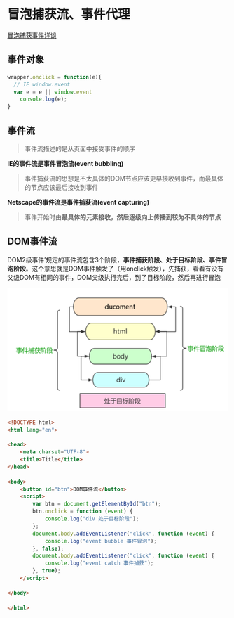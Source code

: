 # 冒泡捕获流、事件代理

[冒泡捕获事件详谈](https://www.cnblogs.com/christineqing/p/7607113.html)

## 事件对象

```js
wrapper.onclick = function(e){
  // IE window.event
  var e = e || window.event
	console.log(e);
}
```

## 事件流

> 事件流描述的是从页面中接受事件的顺序

**IE的事件流是事件冒泡流(event bubbling)**

> 事件捕获流的思想是不太具体的DOM节点应该更早接收到事件，而最具体的节点应该最后接收到事件

**Netscape的事件流是事件捕获流(event capturing)**

> 事件开始时由**最具体的元素接收，然后逐级向上传播到较为不具体的节点**

## DOM事件流

DOM2级事件’规定的事件流包含3个阶段，**事件捕获阶段、处于目标阶段、事件冒泡阶段**。这个意思就是DOM事件触发了（用onclick触发），先捕获，看看有没有父级DOM有相同的事件，DOM父级执行完后，到了目标阶段，然后再进行冒泡

![](images/冒泡捕获图.jpg)



```html
<!DOCTYPE html>
<html lang="en">

<head>
    <meta charset="UTF-8">
    <title>Title</title>
</head>

<body>
    <button id="btn">DOM事件流</button>
    <script>
        var btn = document.getElementById("btn");
        btn.onclick = function (event) {
            console.log("div 处于目标阶段");
        };
        document.body.addEventListener("click", function (event) {
            console.log("event bubble 事件冒泡");
        }, false);
        document.body.addEventListener("click", function (event) {
            console.log("event catch 事件捕获");
        }, true);
    </script>

</body>

</html>
```



